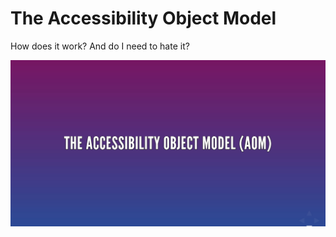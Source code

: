 The Accessibility Object Model
======

How does it work? And do I need to hate it?

![Cover Picture](./images/cover.jpg)
